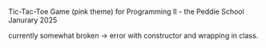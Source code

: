 Tic-Tac-Toe Game (pink theme) for Programming II - the Peddie School
Janurary 2025


currently somewhat broken -> error with constructor and wrapping in class.
